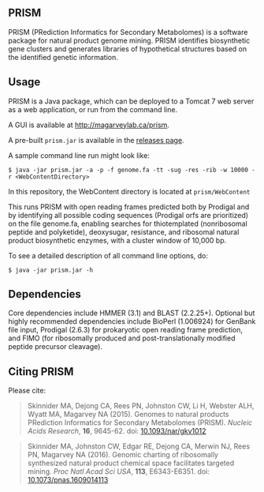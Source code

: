 ## PRISM  

PRISM (PRediction Informatics for Secondary Metabolomes) is a software package for natural product genome mining. PRISM identifies biosynthetic gene clusters and generates libraries of hypothetical structures based on the identified genetic information. 

## Usage

PRISM is a Java package, which can be deployed to a Tomcat 7 web server as a web application, or run from the command line. 

A GUI is available at http://magarveylab.ca/prism. 

A pre-built `prism.jar` is available in the [releases page](https://github.com/magarveylab/prism-releases/releases). 

A sample command line run might look like: 

```
$ java -jar prism.jar -a -p -f genome.fa -tt -sug -res -rib -w 10000 -r <WebContentDirectory>
```

In this repository, the WebContent directory is located at `prism/WebContent`


This runs PRISM with open reading frames predicted both by Prodigal and by identifying all possible coding sequences (Prodigal orfs are prioritized) on the file genome.fa, enabling searches for thiotemplated (nonribosomal peptide and polyketide), deoxysugar, resistance, and ribosomal natural product biosynthetic enzymes, with a cluster window of 10,000 bp. 

To see a detailed description of all command line options, do:

```
$ java -jar prism.jar -h 
``` 

## Dependencies

Core dependencies include HMMER (3.1) and BLAST (2.2.25+). Optional but highly recommended dependencies include BioPerl (1.006924) for GenBank file input, Prodigal (2.6.3) for prokaryotic open reading frame prediction, and FIMO (for ribosomally produced and post-translationally modified peptide precursor cleavage). 

## Citing PRISM

Please cite: 

> Skinnider MA, Dejong CA, Rees PN, Johnston CW, Li H, Webster ALH, Wyatt MA, Magarvey NA (2015). Genomes to natural products PRediction Informatics for Secondary Metabolomes (PRISM). _Nucleic Acids Research_, **16**, 9645-62. doi: [10.1093/nar/gkv1012](http://dx.doi.org/10.1093/nar/gkv1012)

> Skinnider MA, Johnston CW, Edgar RE, Dejong CA, Merwin NJ, Rees PN, Magarvey NA (2016). Genomic charting of ribosomally synthesized natural product chemical space facilitates targeted mining. _Proc Natl Acad Sci USA_, **113**, E6343-E6351. doi: [10.1073/pnas.1609014113](http://dx.doi.org/10.1073/pnas.1609014113)



